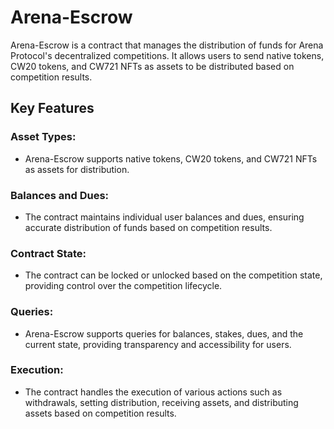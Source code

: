# Arena-Escrow

Arena-Escrow is a contract that manages the distribution of funds for Arena Protocol's decentralized competitions. It allows users to send native tokens, CW20 tokens, and CW721 NFTs as assets to be distributed based on competition results.

## Key Features

### Asset Types:

- Arena-Escrow supports native tokens, CW20 tokens, and CW721 NFTs as assets for distribution.

### Balances and Dues:

- The contract maintains individual user balances and dues, ensuring accurate distribution of funds based on competition results.

### Contract State:

- The contract can be locked or unlocked based on the competition state, providing control over the competition lifecycle.

### Queries:

- Arena-Escrow supports queries for balances, stakes, dues, and the current state, providing transparency and accessibility for users.

### Execution:

- The contract handles the execution of various actions such as withdrawals, setting distribution, receiving assets, and distributing assets based on competition results.
